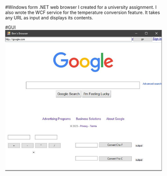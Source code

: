 #Windows form .NET web browser I created for a university assignment. I also wrote the WCF service for the temperature conversion feature. It takes any URL as input and displays its contents.

#GUI
![pic1](https://github.com/benwallace5/WebBrowser/blob/main/Screenshots/screenshot.JPG)

